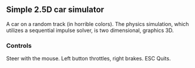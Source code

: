 
## Simple 2.5D car simulator

A car on a random track (in horrible colors). The physics simulation, which utilizes a sequential impulse solver, is two dimensional, graphics 3D.

### Controls

Steer with the mouse. Left button throttles, right brakes. ESC Quits.
